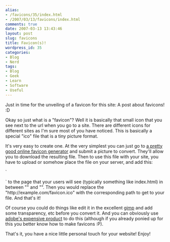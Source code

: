 ```yaml
---
alias:
- /favicons/35/index.html
- /2007/03/13/favicons/index.html
comments: true
date: 2007-03-13 13:43:46
layout: post
slug: favicons
title: Favicon(s)!
wordpress_id: 35
categories:
- Blog
- Nerd
tags:
- Blog
- Geek
- Learn
- Software
- Useful
---
```


Just in time for the unveiling of a favicon for this site:
A post about favicons!  :D

Okay so just what is a "favicon"?  Well it is basically that small icon that you see next to the url when you go to a site.  There are different icons for different sites as I'm sure most of you have noticed.  This is basically a special "ico" file that is a tiny picture format.  

It's very easy to create one.  At the very simplest you can just go to [a pretty good online favicon generator](http://www.html-kit.com/favicon/) and submit a picture to convert.  They'll allow you to download the resulting file.  Then to use this file with your site, you have to upload or somehow place the file on your server, and add this:

`<link rel="shortcut icon" 
href="http://example.com/favicon.ico" type="image/x-icon">
</link>
`
to the page that your users will see (typically something like index.html) in between "<head>" and "</head>".  Then you would replace the "http://example.com/favicon.ico" with the corresponding path to get to your file.  And that's it!

Of course you could do things like edit it in the excellent [gimp](http://gimp.org/) and add some transparency, etc before you convert it.  And you can obviously use [adobe's expensive product](http://www.adobe.com/products/photoshop/) to do this (although if you already ponied up for this you better know how to make favicons :P).

That's it, you have a nice little personal touch for your website!  Enjoy!
